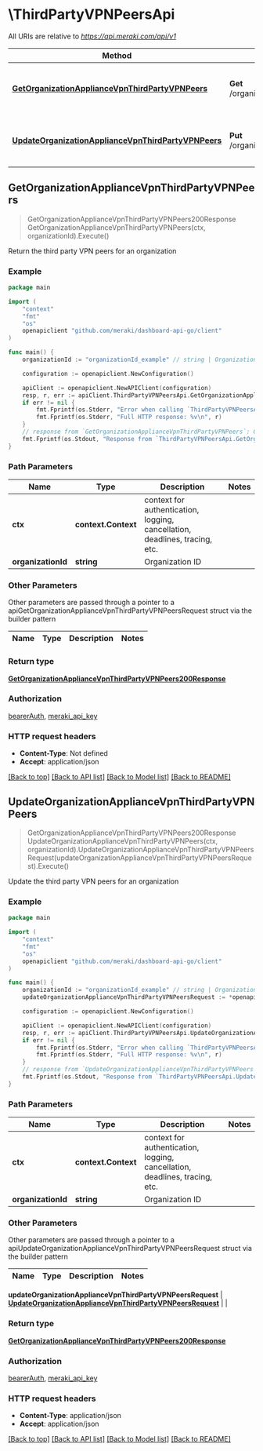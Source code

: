 # \ThirdPartyVPNPeersApi

All URIs are relative to *https://api.meraki.com/api/v1*

Method | HTTP request | Description
------------- | ------------- | -------------
[**GetOrganizationApplianceVpnThirdPartyVPNPeers**](ThirdPartyVPNPeersApi.md#GetOrganizationApplianceVpnThirdPartyVPNPeers) | **Get** /organizations/{organizationId}/appliance/vpn/thirdPartyVPNPeers | Return the third party VPN peers for an organization
[**UpdateOrganizationApplianceVpnThirdPartyVPNPeers**](ThirdPartyVPNPeersApi.md#UpdateOrganizationApplianceVpnThirdPartyVPNPeers) | **Put** /organizations/{organizationId}/appliance/vpn/thirdPartyVPNPeers | Update the third party VPN peers for an organization



## GetOrganizationApplianceVpnThirdPartyVPNPeers

> GetOrganizationApplianceVpnThirdPartyVPNPeers200Response GetOrganizationApplianceVpnThirdPartyVPNPeers(ctx, organizationId).Execute()

Return the third party VPN peers for an organization



### Example

```go
package main

import (
    "context"
    "fmt"
    "os"
    openapiclient "github.com/meraki/dashboard-api-go/client"
)

func main() {
    organizationId := "organizationId_example" // string | Organization ID

    configuration := openapiclient.NewConfiguration()

    apiClient := openapiclient.NewAPIClient(configuration)
    resp, r, err := apiClient.ThirdPartyVPNPeersApi.GetOrganizationApplianceVpnThirdPartyVPNPeers(context.Background(), organizationId).Execute()
    if err != nil {
        fmt.Fprintf(os.Stderr, "Error when calling `ThirdPartyVPNPeersApi.GetOrganizationApplianceVpnThirdPartyVPNPeers``: %v\n", err)
        fmt.Fprintf(os.Stderr, "Full HTTP response: %v\n", r)
    }
    // response from `GetOrganizationApplianceVpnThirdPartyVPNPeers`: GetOrganizationApplianceVpnThirdPartyVPNPeers200Response
    fmt.Fprintf(os.Stdout, "Response from `ThirdPartyVPNPeersApi.GetOrganizationApplianceVpnThirdPartyVPNPeers`: %v\n", resp)
}
```

### Path Parameters


Name | Type | Description  | Notes
------------- | ------------- | ------------- | -------------
**ctx** | **context.Context** | context for authentication, logging, cancellation, deadlines, tracing, etc.
**organizationId** | **string** | Organization ID | 

### Other Parameters

Other parameters are passed through a pointer to a apiGetOrganizationApplianceVpnThirdPartyVPNPeersRequest struct via the builder pattern


Name | Type | Description  | Notes
------------- | ------------- | ------------- | -------------


### Return type

[**GetOrganizationApplianceVpnThirdPartyVPNPeers200Response**](GetOrganizationApplianceVpnThirdPartyVPNPeers200Response.md)

### Authorization

[bearerAuth](../README.md#bearerAuth), [meraki_api_key](../README.md#meraki_api_key)

### HTTP request headers

- **Content-Type**: Not defined
- **Accept**: application/json

[[Back to top]](#) [[Back to API list]](../README.md#documentation-for-api-endpoints)
[[Back to Model list]](../README.md#documentation-for-models)
[[Back to README]](../README.md)


## UpdateOrganizationApplianceVpnThirdPartyVPNPeers

> GetOrganizationApplianceVpnThirdPartyVPNPeers200Response UpdateOrganizationApplianceVpnThirdPartyVPNPeers(ctx, organizationId).UpdateOrganizationApplianceVpnThirdPartyVPNPeersRequest(updateOrganizationApplianceVpnThirdPartyVPNPeersRequest).Execute()

Update the third party VPN peers for an organization



### Example

```go
package main

import (
    "context"
    "fmt"
    "os"
    openapiclient "github.com/meraki/dashboard-api-go/client"
)

func main() {
    organizationId := "organizationId_example" // string | Organization ID
    updateOrganizationApplianceVpnThirdPartyVPNPeersRequest := *openapiclient.NewUpdateOrganizationApplianceVpnThirdPartyVPNPeersRequest([]openapiclient.UpdateOrganizationApplianceVpnThirdPartyVPNPeersRequestPeersInner{*openapiclient.NewUpdateOrganizationApplianceVpnThirdPartyVPNPeersRequestPeersInner("Name_example", []string{"PrivateSubnets_example"}, "Secret_example")}) // UpdateOrganizationApplianceVpnThirdPartyVPNPeersRequest | 

    configuration := openapiclient.NewConfiguration()

    apiClient := openapiclient.NewAPIClient(configuration)
    resp, r, err := apiClient.ThirdPartyVPNPeersApi.UpdateOrganizationApplianceVpnThirdPartyVPNPeers(context.Background(), organizationId).UpdateOrganizationApplianceVpnThirdPartyVPNPeersRequest(updateOrganizationApplianceVpnThirdPartyVPNPeersRequest).Execute()
    if err != nil {
        fmt.Fprintf(os.Stderr, "Error when calling `ThirdPartyVPNPeersApi.UpdateOrganizationApplianceVpnThirdPartyVPNPeers``: %v\n", err)
        fmt.Fprintf(os.Stderr, "Full HTTP response: %v\n", r)
    }
    // response from `UpdateOrganizationApplianceVpnThirdPartyVPNPeers`: GetOrganizationApplianceVpnThirdPartyVPNPeers200Response
    fmt.Fprintf(os.Stdout, "Response from `ThirdPartyVPNPeersApi.UpdateOrganizationApplianceVpnThirdPartyVPNPeers`: %v\n", resp)
}
```

### Path Parameters


Name | Type | Description  | Notes
------------- | ------------- | ------------- | -------------
**ctx** | **context.Context** | context for authentication, logging, cancellation, deadlines, tracing, etc.
**organizationId** | **string** | Organization ID | 

### Other Parameters

Other parameters are passed through a pointer to a apiUpdateOrganizationApplianceVpnThirdPartyVPNPeersRequest struct via the builder pattern


Name | Type | Description  | Notes
------------- | ------------- | ------------- | -------------

 **updateOrganizationApplianceVpnThirdPartyVPNPeersRequest** | [**UpdateOrganizationApplianceVpnThirdPartyVPNPeersRequest**](UpdateOrganizationApplianceVpnThirdPartyVPNPeersRequest.md) |  | 

### Return type

[**GetOrganizationApplianceVpnThirdPartyVPNPeers200Response**](GetOrganizationApplianceVpnThirdPartyVPNPeers200Response.md)

### Authorization

[bearerAuth](../README.md#bearerAuth), [meraki_api_key](../README.md#meraki_api_key)

### HTTP request headers

- **Content-Type**: application/json
- **Accept**: application/json

[[Back to top]](#) [[Back to API list]](../README.md#documentation-for-api-endpoints)
[[Back to Model list]](../README.md#documentation-for-models)
[[Back to README]](../README.md)

